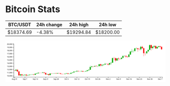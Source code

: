 # Bitcoin Stats

BTC/USDT|24h change|24h high|24h low|
|---|---|---|---|
|$18374.69|-4.38%|$19294.84|$18200.00|

<img src="./chart.svg">
